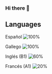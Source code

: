 ### Hi there 👋

## Languages
Español ![100%](https://progress-bar.dev/100)

Gallego ![100%](https://progress-bar.dev/100)

Inglés (B1) ![60%](https://progress-bar.dev/60)

Francés (A1) ![20%](https://progress-bar.dev/20)
